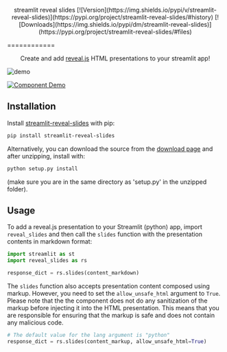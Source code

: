 <p align="center">
streamlit reveal slides  [![Version](https://img.shields.io/pypi/v/streamlit-reveal-slides)](https://pypi.org/project/streamlit-reveal-slides/#history) [![Downloads](https://img.shields.io/pypi/dm/streamlit-reveal-slides)](https://pypi.org/project/streamlit-reveal-slides/#files)
</p>
============

<p align="center">
  Create and add <a href="https://revealjs.com/">reveal.js</a> HTML presentations to your streamlit app!
</p>

![demo](https://github.com/bouzidanas/streamlit.io/assets/25779130/327fdefb-98e7-4798-887c-600092f86424)

[![Component Demo](https://static.streamlit.io/badges/streamlit_badge_black_white.svg)](https://bouzidanas-streamlit-i-streamlit-code-editorexamplesdemo-lq20k3.streamlit.app/)

## Installation
Install [streamlit-reveal-slides](https://pypi.org/project/streamlit-reveal-slides/) with pip:
```bash
pip install streamlit-reveal-slides
```
Alternatively, you can download the source from the [download page](https://pypi.org/project/streamlit-reveal-slides/#files) and after unzipping, install with:
```bash
python setup.py install
```
(make sure you are in the same directory as 'setup.py' in the unzipped folder).

## Usage
To add a reveal.js presentation to your Streamlit (python) app, import `reveal_slides` and then call the `slides` function with the presentation contents in markdown format:
```python
import streamlit as st
import reveal_slides as rs

response_dict = rs.slides(content_markdown)
```
The `slides` function also accepts presentation content composed using markup. However, you need to set the `allow_unsafe_html` argument to `True`. Please note that the the component does not do any sanitization of the markup before injecting it into the HTML presentation. This means that you are responsible for ensuring that the markup is safe and does not contain any malicious code.
```python
# The default value for the lang argument is "python"
response_dict = rs.slides(content_markup, allow_unsafe_html=True)
```




